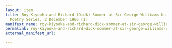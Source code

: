 ```yaml
---
layout: item
title: Roy Kiyooka and Richard (Dick) Sommer at Sir George Williams University, The
  Poetry Series, 2 December 1966 (1)
manifest_name: roy-kiyooka-and-richard-dick-sommer-at-sir-george-williams-university-the-poetry-series-2-december-1966-1-
permalink: roy-kiyooka-and-richard-dick-sommer-at-sir-george-williams-university-the-poetry-series-2-december-1966-1-
external_manifest_url: 

---
```

<!-- Add an essay or interpretive material below this line,
using HTML or markdown.  Do not modify this file above this line -->
